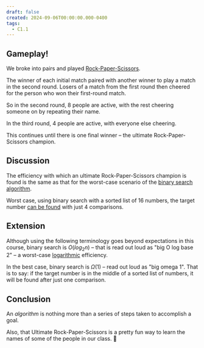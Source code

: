```yaml
---
draft: false
created: 2024-09-06T00:00:00.000-0400
tags:
  - C1.1
---
```

## Gameplay!

We broke into pairs and played [Rock-Paper-Scissors](https://wrpsa.com/the-official-rules-of-rock-paper-scissors/).

The winner of each initial match paired with another winner to play a match in the second round. Losers of a match from the first round then cheered for the person who won their first-round match. 

So in the second round, 8 people are active, with the rest cheering someone on by repeating their name.

In the third round, 4 people are active, with everyone else cheering.

This continues until there is one final winner – the ultimate Rock-Paper-Scissors champion.

## Discussion

The efficiency with which an ultimate Rock-Paper-Scissors champion is found is the same as that for the worst-case scenario of the [binary search algorithm](https://yongdanielliang.github.io/animation/web/BinarySearchNew.html).

Worst case, using binary search with a sorted list of 16 numbers, the target number [can be found](https://yongdanielliang.github.io/animation/web/BinarySearchNew.html) with just 4 comparisons.

## Extension

Although using the following terminology goes beyond expectations in this course, binary search is $O(log_2 n)$ – that is read out loud as "big O log base 2" – a worst-case [logarithmic](https://www.mathsisfun.com/algebra/logarithms.html) efficiency.

In the best case, binary search is $\Omega(1)$ – read out loud as "big omega 1". That is to say: if the target number is  in the middle of a sorted list of numbers, it will be found after just one comparison.

## Conclusion

An *algorithm* is nothing more than a series of steps taken to accomplish a goal.

Also, that Ultimate Rock-Paper-Scissors is a pretty fun way to learn the names of some of the people in our class. 🙂